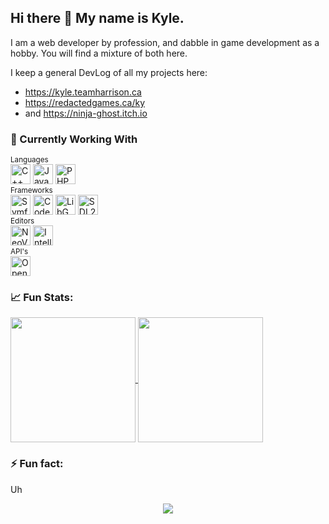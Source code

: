 ## Hi there 👋 My name is Kyle. 

I am a web developer by profession, and dabble in game development as a hobby.  You will find a mixture of both here.

I keep a general DevLog of all my projects here: 
- https://kyle.teamharrison.ca
- https://redactedgames.ca/ky
- and https://ninja-ghost.itch.io

### 🔭 Currently Working With
<div>
  <sup>Languages</sup>
  <div>
    <img height="32" width="32" src="https://cdn.simpleicons.org/cplusplus" alt="C++" />  
    <img height="32" width="32" src="https://img.icons8.com/color/48/java-coffee-cup-logo--v1.png" alt="Java" />
    <img height="32" width="32" src="https://cdn.simpleicons.org/php" alt="PHP" />
  </div>
  <sup>Frameworks</sup>
  <div>
    <img height="32" width="32" src="https://cdn.simpleicons.org/symfony" alt="Symfony (PHP)" />
    <img height="32" width="32" src="https://cdn.simpleicons.org/codeigniter" alt="CodeIgniter (PHP)" />
    <img height="32" width="32" src="https://libgdx.com/assets/brand/stacked.png" alt="LibGDX (Java)" />
    <img height="32" width="32" src="https://learncgames.com/wp-content/uploads/2020/11/SDL-logo.png" alt="SDL2 (C++)" />
  </div>
  <sup>Editors</sup>
  <div>
    <img height="32" width="32" src="https://cdn.simpleicons.org/neovim" alt="NeoVim" />
    <img height="32" width="32" src="https://cdn.simpleicons.org/intellijidea" alt="IntelliJ" />
  </div>
  <sup>API's</sup>
  <div>
    <img height="32" width="32" src="https://cdn.simpleicons.org/opengl" alt="OpenGL (C++)" />
    
    
  </div>
  
</div>


### 📈 Fun Stats: 

<div>
    <a href="https://github.com/alexbatalov">
        <img height=200 align="center" src="https://github-readme-stats.vercel.app/api?username=RedactedProfile" />
    </a>
    <a href="https://github.com/alexbatalov">
        <img height=200 align="center" src="https://github-readme-stats.vercel.app/api/top-langs?username=RedactedProfile&layout=compact&langs_count=8&card_width=320" />
    </a>
</div>

### ⚡ Fun fact: 
Uh 

<!--
**RedactedProfile/RedactedProfile** is a ✨ _special_ ✨ repository because its `README.md` (this file) appears on your GitHub profile.

Here are some ideas to get you started:

- 🔭 I’m currently working on ...
- 🌱 I’m currently learning ...
- 👯 I’m looking to collaborate on ...
- 🤔 I’m looking for help with ...
- 💬 Ask me about ...
- 📫 How to reach me: ...
- 😄 Pronouns: ...
- ⚡ Fun fact: ...
-->

<p align="center"><img align="center" src="https://profile-counter.glitch.me/{RedactedProfile}/count.svg" /></p> 
